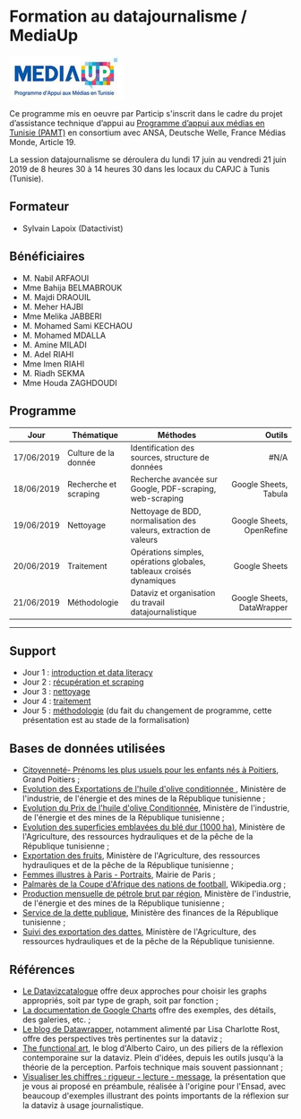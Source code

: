 # Formation au datajournalisme / MediaUp
![](./img/mediaup_logo.jpg)

Ce programme mis en oeuvre par Particip s'inscrit dans le cadre du projet d’assistance technique d’appui au [Programme d’appui aux médias en Tunisie (PAMT)](http://www.mediaup.tn/) en consortium avec ANSA, Deutsche Welle, France Médias Monde, Article 19.

La session datajournalisme se déroulera du lundi 17 juin au vendredi 21 juin 2019 de 8 heures 30 à 14 heures 30 dans les locaux du CAPJC à Tunis (Tunisie).

## Formateur
- Sylvain Lapoix (Datactivist)

## Bénéficiaires
* M.	Nabil	ARFAOUI
* Mme	Bahija	BELMABROUK
* M.	Majdi	DRAOUIL
* M.	Meher	HAJBI
* Mme	Melika	JABBERI
* M.	Mohamed Sami	KECHAOU
* M.	Mohamed	MDALLA
* M.	Amine	MILADI
* M.	Adel	RIAHI
* Mme	Imen	RIAHI
* M.	Riadh	SEKMA
* Mme	Houda	ZAGHDOUDI

## Programme


| Jour | Thématique | Méthodes | Outils  |
| :-----: | ----- | ----- | -----: |
| 17/06/2019 | Culture de la donnée | Identification des sources, structure de données | #N/A  |
| 18/06/2019 | Recherche et scraping | Recherche avancée sur Google, PDF-scraping, web-scraping | Google Sheets, Tabula |
| 19/06/2019 | Nettoyage | Nettoyage de BDD, normalisation des valeurs, extraction de valeurs | Google Sheets, OpenRefine |
| 20/06/2019 | Traitement | Opérations simples, opérations globales, tableaux croisés dynamiques | Google Sheets |
| 21/06/2019 | Méthodologie | Dataviz et organisation du travail datajournalistique | Google Sheets, DataWrapper |


------

## Support

* Jour 1 : [introduction et data literacy](https://datactivist.coop/mediaup_ddj2019/1-intro_dataliteracy/)
* Jour 2 : [récupération et scraping](https://datactivist.coop/mediaup_ddj2019/2-recherche_scraping/)
* Jour 3 : [nettoyage](https://datactivist.coop/mediaup_ddj2019/3-nettoyage/)
* Jour 4 : [traitement](https://datactivist.coop/mediaup_ddj2019/4-traitement/)
* Jour 5 : [méthodologie](https://datactivist.coop/mediaup_ddj2019/5-methodologie/) (du fait du changement de programme, cette présentation est au stade de la formalisation)


## Bases de données utilisées

* [Citoyenneté- Prénoms les plus usuels pour les enfants nés à Poitiers](https://www.data.gouv.fr/fr/datasets/citoyennete-prenoms-les-plus-usuels-pour-les-enfants-nes-a-poitiers/), Grand Poitiers ;
* [Evolution des Exportations de l'huile d'olive conditionnée ](http://catalog.industrie.gov.tn/dataset/tn-evolution-des-exportations-de-l-huile-d-olive-conditionnee), Ministère de l'industrie, de l'énergie et des mines de la République tunisienne ;
* [Evolution du Prix de l'huile d'olive Conditionnée](http://catalog.industrie.gov.tn/dataset/tn-evolution-du-prix-de-l-huile-d-olive-conditionnee), Ministère de l'industrie, de l'énergie et des mines de la République tunisienne ;
* [Evolution des superficies emblavées du blé dur (1000 ha)](http://www.agridata.tn/fr/dataset/evolution-des-superficies-emblavees-ble-dur-1000-ha), Ministère de l'Agriculture, des ressources hydrauliques et de la pêche de la République tunisienne ;
* [Exportation des fruits](http://www.agridata.tn/dataset/exportation-des-fruits-annee-2018), Ministère de l'Agriculture, des ressources hydrauliques et de la pêche de la République tunisienne ;
* [Femmes illustres à Paris - Portraits](https://www.data.gouv.fr/fr/datasets/femmes-illustres-a-paris-portraits/), Mairie de Paris ;
* [Palmarès de la Coupe d'Afrique des nations de football](https://fr.wikipedia.org/wiki/Coupe_d'Afrique_des_nations_de_football#Palmar%C3%A8s), Wikipedia.org ;
* [Production mensuelle de pétrole brut par région](http://catalog.industrie.gov.tn/dataset/production-petrolier-mensuel-par-region), Ministère de l'industrie, de l'énergie et des mines de la République tunisienne ;
* [Service de la dette publique](http://www.finances.gov.tn/index.php?option=com_content&view=article&id=127&Itemid=303&lang=fr), Ministère des finances de la République tunisienne ;
* [Suivi des exportation des dattes](http://www.agridata.tn/fr/dataset/suivi-des-exportation-des-dattes), Ministère de l'Agriculture, des ressources hydrauliques et de la pêche de la République tunisienne.


## Références

* [Le Datavizcatalogue](https://datavizcatalogue.com/) offre deux approches pour choisir les graphs appropriés, soit par type de graph, soit par fonction ;
* [La documentation de Google Charts](https://developers.google.com/chart/) offre des exemples, des détails, des galeries, etc. ;
* [Le blog de Datawrapper](https://blog.datawrapper.de/), notamment alimenté par Lisa Charlotte Rost, offre des perspectives très pertinentes sur la dataviz ;
* [The functional art](http://www.thefunctionalart.com/), le blog d'Alberto Cairo, un des piliers de la réflexion contemporaine sur la dataviz. Plein d'idées, depuis les outils jusqu'à la théorie de la perception. Parfois technique mais souvent passionnant ;
* [Visualiser les chiffres : rigueur - lecture - message](https://datactivist.coop/ensad-dataviz/index.html), la présentation que je vous ai proposé en préambule, réalisée à l'origine pour l'Ensad, avec beaucoup d'exemples illustrant des points importants de la réflexion sur la dataviz à usage journalistique.